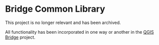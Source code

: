# Bridge Common Library
This project is no longer relevant and has been archived. 

All functionality has been incorporated in one way or another in the [QGIS Bridge](https://github.com/geocat/qgis-bridge-plugin/) project.
